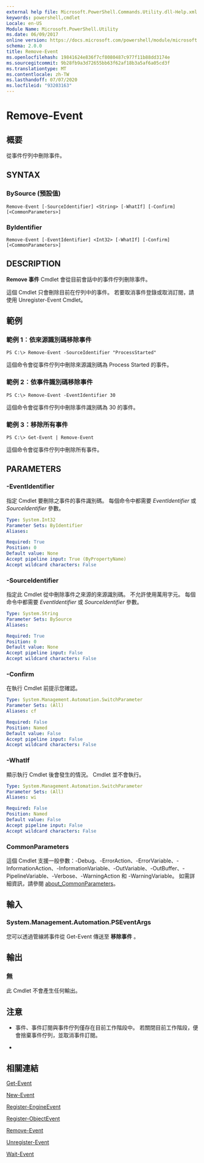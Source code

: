 ```yaml
---
external help file: Microsoft.PowerShell.Commands.Utility.dll-Help.xml
keywords: powershell,cmdlet
Locale: en-US
Module Name: Microsoft.PowerShell.Utility
ms.date: 06/09/2017
online version: https://docs.microsoft.com/powershell/module/microsoft.powershell.utility/remove-event?view=powershell-5.1&WT.mc_id=ps-gethelp
schema: 2.0.0
title: Remove-Event
ms.openlocfilehash: 19841624e836f7cf8080487c977f11b88dd3174e
ms.sourcegitcommit: 9b28fb9a3d72655bb63f62af18b3a5af6a05cd3f
ms.translationtype: MT
ms.contentlocale: zh-TW
ms.lasthandoff: 07/07/2020
ms.locfileid: "93203163"
---
```

# Remove-Event

## 概要
從事件佇列中刪除事件。

## SYNTAX

### BySource (預設值)

```
Remove-Event [-SourceIdentifier] <String> [-WhatIf] [-Confirm] [<CommonParameters>]
```

### ByIdentifier

```
Remove-Event [-EventIdentifier] <Int32> [-WhatIf] [-Confirm] [<CommonParameters>]
```

## DESCRIPTION
**Remove 事件** Cmdlet 會從目前會話中的事件佇列刪除事件。

這個 Cmdlet 只會刪除目前在佇列中的事件。
若要取消事件登錄或取消訂閱，請使用 Unregister-Event Cmdlet。

## 範例

### 範例 1︰依來源識別碼移除事件

```
PS C:\> Remove-Event -SourceIdentifier "ProcessStarted"
```

這個命令會從事件佇列中刪除來源識別碼為 Process Started 的事件。

### 範例 2︰依事件識別碼移除事件

```
PS C:\> Remove-Event -EventIdentifier 30
```

這個命令會從事件佇列中刪除事件識別碼為 30 的事件。

### 範例 3：移除所有事件

```
PS C:\> Get-Event | Remove-Event
```

這個命令會從事件佇列中刪除所有事件。

## PARAMETERS

### -EventIdentifier
指定 Cmdlet 要刪除之事件的事件識別碼。
每個命令中都需要 *EventIdentifier* 或 *SourceIdentifier* 參數。

```yaml
Type: System.Int32
Parameter Sets: ByIdentifier
Aliases:

Required: True
Position: 0
Default value: None
Accept pipeline input: True (ByPropertyName)
Accept wildcard characters: False
```

### -SourceIdentifier
指定此 Cmdlet 從中刪除事件之來源的來源識別碼。
不允許使用萬用字元。
每個命令中都需要 *EventIdentifier* 或 *SourceIdentifier* 參數。

```yaml
Type: System.String
Parameter Sets: BySource
Aliases:

Required: True
Position: 0
Default value: None
Accept pipeline input: False
Accept wildcard characters: False
```

### -Confirm
在執行 Cmdlet 前提示您確認。

```yaml
Type: System.Management.Automation.SwitchParameter
Parameter Sets: (All)
Aliases: cf

Required: False
Position: Named
Default value: False
Accept pipeline input: False
Accept wildcard characters: False
```

### -WhatIf
顯示執行 Cmdlet 後會發生的情況。
Cmdlet 並不會執行。

```yaml
Type: System.Management.Automation.SwitchParameter
Parameter Sets: (All)
Aliases: wi

Required: False
Position: Named
Default value: False
Accept pipeline input: False
Accept wildcard characters: False
```

### CommonParameters
這個 Cmdlet 支援一般參數：-Debug、-ErrorAction、-ErrorVariable、-InformationAction、-InformationVariable、-OutVariable、-OutBuffer、-PipelineVariable、-Verbose、-WarningAction 和 -WarningVariable。 如需詳細資訊，請參閱 [about_CommonParameters](https://go.microsoft.com/fwlink/?LinkID=113216)。

## 輸入

### System.Management.Automation.PSEventArgs
您可以透過管線將事件從 Get-Event 傳送至 **移除事件** 。

## 輸出

### 無
此 Cmdlet 不會產生任何輸出。

## 注意

* 事件、事件訂閱與事件佇列僅存在目前工作階段中。 若關閉目前工作階段，便會捨棄事件佇列，並取消事件訂閱。

*

## 相關連結

[Get-Event](Get-Event.md)

[New-Event](New-Event.md)

[Register-EngineEvent](Register-EngineEvent.md)

[Register-ObjectEvent](Register-ObjectEvent.md)

[Remove-Event](Remove-Event.md)

[Unregister-Event](Unregister-Event.md)

[Wait-Event](Wait-Event.md)
